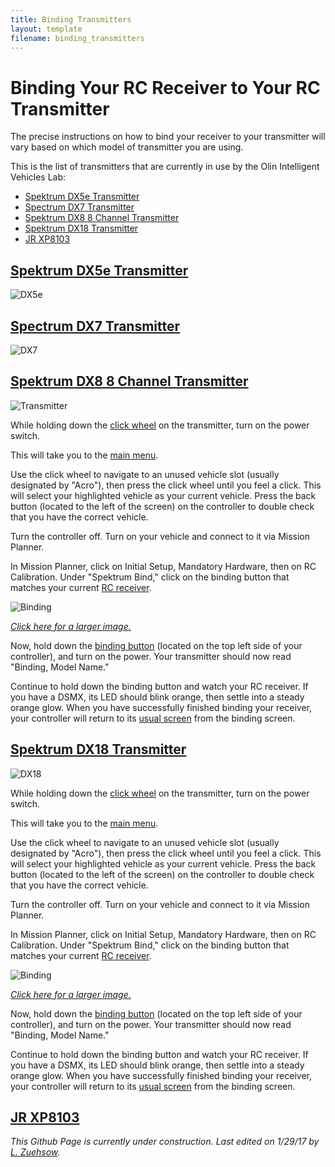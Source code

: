 ```yaml
---
title: Binding Transmitters
layout: template
filename: binding_transmitters
---
```


# Binding Your RC Receiver to Your RC Transmitter

The precise instructions on how to bind your receiver to your transmitter will vary based on which model of transmitter you are using.

This is the list of transmitters that are currently in use by the Olin Intelligent Vehicles Lab:

- [Spektrum DX5e Transmitter](#spektrum-dx5e-transmitter)
- [Spectrum DX7 Transmitter](#spectrum-dx7-transmitter)
- [Spektrum DX8 8 Channel Transmitter](#spektrum-dx8-8-channel-transmitter)
- [Spektrum DX18 Transmitter](#spektrum-dx18-transmitter)
- [JR XP8103](#jr-xp8103)

## [Spektrum DX5e Transmitter](http://www.spektrumrc.com/Products/Default.aspx?ProdId=SPM5500)

![DX5e](../images/DX5e.png)

## [Spectrum DX7 Transmitter](http://www.bladehelis.com/Products/Support.aspx?ProdID=SPM27201)

![DX7](http://www.spektrumrc.com/ProdInfo/SPM/450/SPM2731-450.jpg)

## [Spektrum DX8 8 Channel Transmitter](http://www.spektrumrc.com/Products/Default.aspx?ProdId=SPM8800)

![Transmitter](../images/Spektrum.png)

While holding down the [click wheel](../images/click_wheel.png) on the transmitter, turn on the power switch.

This will take you to the [main menu](https://raw.githubusercontent.com/olinrobotics/olinrobotics.github.io/master/images/Spektrum.png).

Use the click wheel to navigate to an unused vehicle slot (usually designated by "Acro"), then press the click wheel until you feel a click. This will select your highlighted vehicle as your current vehicle. Press the back button (located to the left of the screen) on the controller to double check that you have the correct vehicle.

Turn the controller off.
Turn on your vehicle and connect to it via Mission Planner.

In Mission Planner, click on Initial Setup, Mandatory Hardware, then on RC Calibration. Under "Spektrum Bind," click on the binding button that matches your current [RC receiver](https://raw.githubusercontent.com/olinrobotics/olinrobotics.github.io/master/images/Receiver.jpg).

![Binding](../images/binding.png)

[*Click here for a larger image.*](https://raw.githubusercontent.com/olinrobotics/olinrobotics.github.io/master/images/binding.png)

Now, hold down the [binding button](https://drive.google.com/open?id=0B6cEozG9ml5MMXZvYUljZWVUYkE) (located on the top left side of your controller), and turn on the power. Your transmitter should now read "Binding, Model Name."

Continue to hold down the binding button and watch your RC receiver. If you have a DSMX, its LED should blink orange, then settle into a steady orange glow. When you have successfully finished binding your receiver, your controller will return to its [usual screen](https://raw.githubusercontent.com/olinrobotics/olinrobotics.github.io/master/images/Spektrum.png) from the binding screen.

## [Spektrum DX18 Transmitter](http://www.spektrumrc.com/Products/Default.aspx?ProdId=SPM18100)

![DX18](http://www.spektrumrc.com/Content/ProductStatic/SPM18100/images/DX18(V2).png)

While holding down the [click wheel](../images/click_wheel.png) on the transmitter, turn on the power switch.

This will take you to the [main menu](https://raw.githubusercontent.com/olinrobotics/olinrobotics.github.io/master/images/Spektrum.png).

Use the click wheel to navigate to an unused vehicle slot (usually designated by "Acro"), then press the click wheel until you feel a click. This will select your highlighted vehicle as your current vehicle. Press the back button (located to the left of the screen) on the controller to double check that you have the correct vehicle.

Turn the controller off.
Turn on your vehicle and connect to it via Mission Planner.

In Mission Planner, click on Initial Setup, Mandatory Hardware, then on RC Calibration. Under "Spektrum Bind," click on the binding button that matches your current [RC receiver](https://raw.githubusercontent.com/olinrobotics/olinrobotics.github.io/master/images/Receiver.jpg).

![Binding](../images/binding.png)

[*Click here for a larger image.*](https://raw.githubusercontent.com/olinrobotics/olinrobotics.github.io/master/images/binding.png)

Now, hold down the [binding button](https://drive.google.com/open?id=0B6cEozG9ml5MMXZvYUljZWVUYkE) (located on the top left side of your controller), and turn on the power. Your transmitter should now read "Binding, Model Name."

Continue to hold down the binding button and watch your RC receiver. If you have a DSMX, its LED should blink orange, then settle into a steady orange glow. When you have successfully finished binding your receiver, your controller will return to its [usual screen](https://raw.githubusercontent.com/olinrobotics/olinrobotics.github.io/master/images/Spektrum.png) from the binding screen.

## [JR XP8103](http://www.vvsss.com/xp8103/before.jpg)

*This Github Page is currently under construction.*
*Last edited on 1/29/17 by [L. Zuehsow](https://github.com/Oktober13).*
